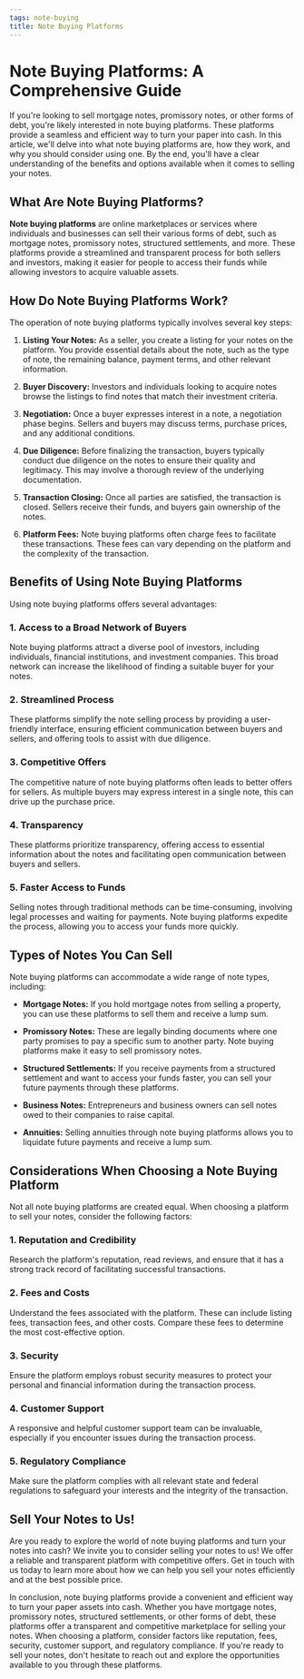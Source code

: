```yaml
---
tags: note-buying
title: Note Buying Platforms
---
```


# Note Buying Platforms: A Comprehensive Guide

If you're looking to sell mortgage notes, promissory notes, or other forms of debt, you're likely interested in note buying platforms. These platforms provide a seamless and efficient way to turn your paper into cash. In this article, we'll delve into what note buying platforms are, how they work, and why you should consider using one. By the end, you'll have a clear understanding of the benefits and options available when it comes to selling your notes.

## What Are Note Buying Platforms?

**Note buying platforms** are online marketplaces or services where individuals and businesses can sell their various forms of debt, such as mortgage notes, promissory notes, structured settlements, and more. These platforms provide a streamlined and transparent process for both sellers and investors, making it easier for people to access their funds while allowing investors to acquire valuable assets.

## How Do Note Buying Platforms Work?

The operation of note buying platforms typically involves several key steps:

1. **Listing Your Notes:** As a seller, you create a listing for your notes on the platform. You provide essential details about the note, such as the type of note, the remaining balance, payment terms, and other relevant information.

2. **Buyer Discovery:** Investors and individuals looking to acquire notes browse the listings to find notes that match their investment criteria.

3. **Negotiation:** Once a buyer expresses interest in a note, a negotiation phase begins. Sellers and buyers may discuss terms, purchase prices, and any additional conditions.

4. **Due Diligence:** Before finalizing the transaction, buyers typically conduct due diligence on the notes to ensure their quality and legitimacy. This may involve a thorough review of the underlying documentation.

5. **Transaction Closing:** Once all parties are satisfied, the transaction is closed. Sellers receive their funds, and buyers gain ownership of the notes.

6. **Platform Fees:** Note buying platforms often charge fees to facilitate these transactions. These fees can vary depending on the platform and the complexity of the transaction.

## Benefits of Using Note Buying Platforms

Using note buying platforms offers several advantages:

### 1. Access to a Broad Network of Buyers

Note buying platforms attract a diverse pool of investors, including individuals, financial institutions, and investment companies. This broad network can increase the likelihood of finding a suitable buyer for your notes.

### 2. Streamlined Process

These platforms simplify the note selling process by providing a user-friendly interface, ensuring efficient communication between buyers and sellers, and offering tools to assist with due diligence.

### 3. Competitive Offers

The competitive nature of note buying platforms often leads to better offers for sellers. As multiple buyers may express interest in a single note, this can drive up the purchase price.

### 4. Transparency

These platforms prioritize transparency, offering access to essential information about the notes and facilitating open communication between buyers and sellers.

### 5. Faster Access to Funds

Selling notes through traditional methods can be time-consuming, involving legal processes and waiting for payments. Note buying platforms expedite the process, allowing you to access your funds more quickly.

## Types of Notes You Can Sell

Note buying platforms can accommodate a wide range of note types, including:

- **Mortgage Notes:** If you hold mortgage notes from selling a property, you can use these platforms to sell them and receive a lump sum.

- **Promissory Notes:** These are legally binding documents where one party promises to pay a specific sum to another party. Note buying platforms make it easy to sell promissory notes.

- **Structured Settlements:** If you receive payments from a structured settlement and want to access your funds faster, you can sell your future payments through these platforms.

- **Business Notes:** Entrepreneurs and business owners can sell notes owed to their companies to raise capital.

- **Annuities:** Selling annuities through note buying platforms allows you to liquidate future payments and receive a lump sum.

## Considerations When Choosing a Note Buying Platform

Not all note buying platforms are created equal. When choosing a platform to sell your notes, consider the following factors:

### 1. Reputation and Credibility

Research the platform's reputation, read reviews, and ensure that it has a strong track record of facilitating successful transactions.

### 2. Fees and Costs

Understand the fees associated with the platform. These can include listing fees, transaction fees, and other costs. Compare these fees to determine the most cost-effective option.

### 3. Security

Ensure the platform employs robust security measures to protect your personal and financial information during the transaction process.

### 4. Customer Support

A responsive and helpful customer support team can be invaluable, especially if you encounter issues during the transaction process.

### 5. Regulatory Compliance

Make sure the platform complies with all relevant state and federal regulations to safeguard your interests and the integrity of the transaction.

## Sell Your Notes to Us!

Are you ready to explore the world of note buying platforms and turn your notes into cash? We invite you to consider selling your notes to us! We offer a reliable and transparent platform with competitive offers. Get in touch with us today to learn more about how we can help you sell your notes efficiently and at the best possible price.

In conclusion, note buying platforms provide a convenient and efficient way to turn your paper assets into cash. Whether you have mortgage notes, promissory notes, structured settlements, or other forms of debt, these platforms offer a transparent and competitive marketplace for selling your notes. When choosing a platform, consider factors like reputation, fees, security, customer support, and regulatory compliance. If you're ready to sell your notes, don't hesitate to reach out and explore the opportunities available to you through these platforms.